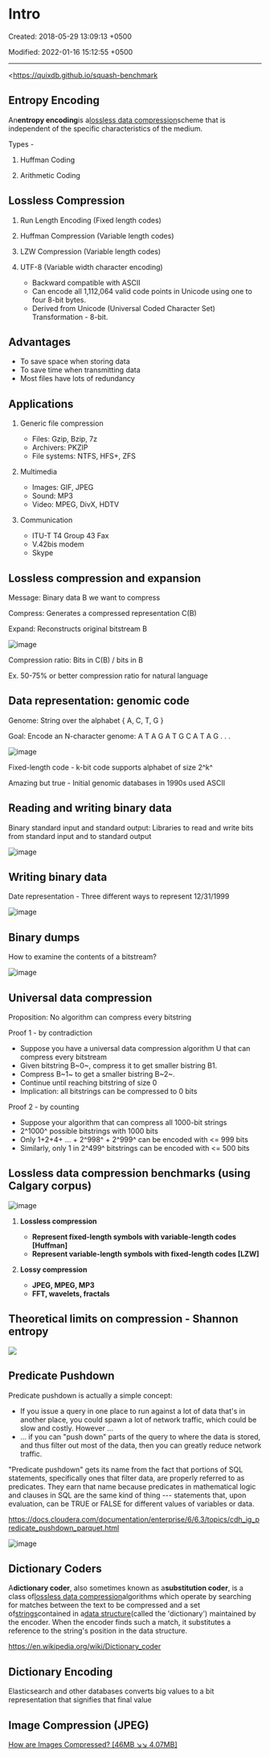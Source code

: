 # Intro

Created: 2018-05-29 13:09:13 +0500

Modified: 2022-01-16 15:12:55 +0500

---

<https://quixdb.github.io/squash-benchmark

## Entropy Encoding

An**entropy encoding**is a[lossless data compression](https://en.wikipedia.org/wiki/Lossless_compression)scheme that is independent of the specific characteristics of the medium.

Types -

1.  Huffman Coding

2.  Arithmetic Coding

## Lossless Compression

1.  Run Length Encoding (Fixed length codes)

2.  Huffman Compression (Variable length codes)

3.  LZW Compression (Variable length codes)

4.  UTF-8 (Variable width character encoding)
    -   Backward compatible with ASCII
    -   Can encode all 1,112,064 valid code points in Unicode using one to four 8-bit bytes.
    -   Derived from Unicode (Universal Coded Character Set) Transformation - 8-bit.

## Advantages
-   To save space when storing data
-   To save time when transmitting data
-   Most files have lots of redundancy

## Applications

1.  Generic file compression
    -   Files: Gzip, Bzip, 7z
    -   Archivers: PKZIP
    -   File systems: NTFS, HFS+, ZFS

2.  Multimedia
    -   Images: GIF, JPEG
    -   Sound: MP3
    -   Video: MPEG, DivX, HDTV

3.  Communication
    -   ITU-T T4 Group 43 Fax
    -   V.42bis modem
    -   Skype

## Lossless compression and expansion

Message: Binary data B we want to compress

Compress: Generates a compressed representation C(B)

Expand: Reconstructs original bitstream B

![image](media/Intro-image1.jpeg)

Compression ratio: Bits in C(B) / bits in B

Ex. 50-75% or better compression ratio for natural language

## Data representation: genomic code

Genome: String over the alphabet { A, C, T, G }

Goal: Encode an N-character genome: A T A G A T G C A T A G . . .

![image](media/Intro-image2.jpg)

Fixed-length code - k-bit code supports alphabet of size 2^k^

Amazing but true - Initial genomic databases in 1990s used ASCII

## Reading and writing binary data

Binary standard input and standard output: Libraries to read and write bits from standard input and to standard output

![image](media/Intro-image3.jpg)

## Writing binary data

Date representation - Three different ways to represent 12/31/1999

![image](media/Intro-image4.jpg)

## Binary dumps

How to examine the contents of a bitstream?

![image](media/Intro-image5.jpg)

## Universal data compression

Proposition: No algorithm can compress every bitstring

Proof 1 - by contradiction
-   Suppose you have a universal data compression algorithm U that can compress every bitstream
-   Given bitstring B~0~, compress it to get smaller bistring B1.
-   Compress B~1~ to get a smaller bistring B~2~.
-   Continue until reaching bitstring of size 0
-   Implication: all bitstrings can be compressed to 0 bits

Proof 2 - by counting
-   Suppose your algorithm that can compress all 1000-bit strings
-   2^1000^ possible bitstrings with 1000 bits
-   Only 1+2+4+ ... + 2^998^ + 2^999^ can be encoded with <= 999 bits
-   Similarly, only 1 in 2^499^ bitstrings can be encoded with <= 500 bits

## Lossless data compression benchmarks (using Calgary corpus)

![image](media/Intro-image6.jpg)

1.  **Lossless compression**
    -   **Represent fixed-length symbols with variable-length codes [Huffman]**
    -   **Represent variable-length symbols with fixed-length codes [LZW]**

2.  **Lossy compression**
    -   **JPEG, MPEG, MP3**
    -   **FFT, wavelets, fractals**

## Theoretical limits on compression - Shannon entropy

![](media/Intro-image7.jpg)

## Predicate Pushdown

Predicate pushdown is actually a simple concept:
-   If you issue a query in one place to run against a lot of data that's in another place, you could spawn a lot of network traffic, which could be slow and costly. However ...
-   ... if you can "push down" parts of the query to where the data is stored, and thus filter out most of the data, then you can greatly reduce network traffic.

"Predicate pushdown" gets its name from the fact that portions of SQL statements, specifically ones that filter data, are properly referred to as predicates. They earn that name because predicates in mathematical logic and clauses in SQL are the same kind of thing --- statements that, upon evaluation, can be TRUE or FALSE for different values of variables or data.

<https://docs.cloudera.com/documentation/enterprise/6/6.3/topics/cdh_ig_predicate_pushdown_parquet.html>

![image](media/Intro-image8.jpg)

## Dictionary Coders

A**dictionary coder**, also sometimes known as a**substitution coder**, is a class of[lossless data compression](https://en.wikipedia.org/wiki/Lossless_data_compression)algorithms which operate by searching for matches between the text to be compressed and a set of[strings](https://en.wikipedia.org/wiki/String_(computer_science))contained in a[data structure](https://en.wikipedia.org/wiki/Data_structure)(called the 'dictionary') maintained by the encoder. When the encoder finds such a match, it substitutes a reference to the string's position in the data structure.

<https://en.wikipedia.org/wiki/Dictionary_coder>

## Dictionary Encoding

Elasticsearch and other databases converts big values to a bit representation that signifies that final value

## Image Compression (JPEG)

[How are Images Compressed? [46MB ↘↘ 4.07MB]](https://www.youtube.com/watch?v=Kv1Hiv3ox8I)




